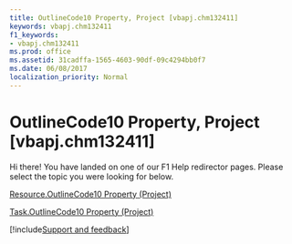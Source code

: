 ```yaml
---
title: OutlineCode10 Property, Project [vbapj.chm132411]
keywords: vbapj.chm132411
f1_keywords:
- vbapj.chm132411
ms.prod: office
ms.assetid: 31cadffa-1565-4603-90df-09c4294bb0f7
ms.date: 06/08/2017
localization_priority: Normal
---
```



# OutlineCode10 Property, Project [vbapj.chm132411]

Hi there! You have landed on one of our F1 Help redirector pages. Please select the topic you were looking for below.

[Resource.OutlineCode10 Property (Project)](https://msdn.microsoft.com/library/da53aeed-f6a8-70aa-d186-d49e172bdce2%28Office.15%29.aspx)

[Task.OutlineCode10 Property (Project)](https://msdn.microsoft.com/library/2082a4f4-bc44-c44c-0da8-817310f44055%28Office.15%29.aspx)

[!include[Support and feedback](~/includes/feedback-boilerplate.md)]